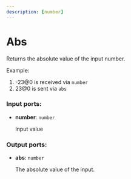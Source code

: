 ```yaml
---
description: [number]
---
```


# Abs

Returns the absolute value of the input number.

Example:

1. -23@0 is received via `number`
2. 23@0 is sent via `abs`

### Input ports:

* __number__: `number`

    Input value

### Output ports:

* __abs__: `number`

    The absolute value of the input.

